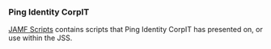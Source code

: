 ### Ping Identity CorpIT

[JAMF Scripts](https://github.com/pingidentity/CorpIT/tree/Main/JAMF%20Scripts) contains scripts that Ping Identity CorpIT has presented on, or use within the JSS.
